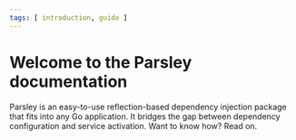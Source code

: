 ```yaml
---
tags: [ introduction, guide ]
---
```


# Welcome to the Parsley documentation

Parsley is an easy-to-use reflection-based dependency injection package that fits into any Go application. It bridges the gap between dependency configuration and service activation. Want to know how? Read on.
